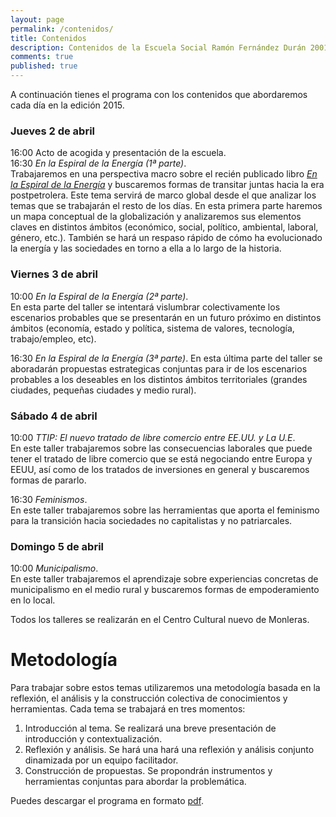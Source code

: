 ```yaml
---
layout: page
permalink: /contenidos/
title: Contenidos
description: Contenidos de la Escuela Social Ramón Fernández Durán 20015
comments: true
published: true
---
```


A continuación tienes el programa con los contenidos que abordaremos cada día en la edición 2015.

### Jueves 2 de abril
16:00 Acto de acogida y presentación de la escuela.  
16:30 _En la Espiral de la Energía (1ª parte)_.  
Trabajaremos en una perspectiva macro sobre el recién publicado libro [*En la Espiral de la Energía*](http://www.ecologistasenaccion.org/tienda/editorial-libros-en-accion/1400-libro-en-la-espiral-de-la-energia.html) y buscaremos formas de transitar juntas hacia la era postpetrolera. Este tema servirá de marco global desde el que analizar los temas que se trabajarán el resto de los días. En esta primera parte haremos un mapa conceptual de la globalización y analizaremos sus elementos claves en distintos ámbitos (económico, social, político, ambiental, laboral, género, etc.). También se hará un respaso rápido de cómo ha evolucionado la energía y las sociedades en torno a ella a lo largo de la historia. 


### Viernes 3 de abril
10:00 _En la Espiral de la Energía (2ª parte)_.  
En esta parte del taller se intentará vislumbrar colectivamente los escenarios probables que se presentarán en un futuro próximo en distintos ámbitos (economía, estado y política, sistema de valores, tecnología, trabajo/empleo, etc). 

16:30 _En la Espiral de la Energía (3ª parte)_.
En esta última parte del taller se aboradarán propuestas estrategicas conjuntas para ir de los escenarios probables a los deseables en los distintos ámbitos territoriales (grandes ciudades, pequeñas ciudades y medio rural). 


### Sábado 4 de abril
10:00  _TTIP: El nuevo tratado de libre comercio entre EE.UU. y La U.E_.  
En este taller trabajaremos sobre las consecuencias laborales que puede tener el tratado de libre comercio que se está negociando entre Europa y EEUU, así como de los tratados de inversiones en general y buscaremos formas de pararlo.  

16:30 _Feminismos_.  
En este taller trabajaremos sobre las herramientas que aporta el feminismo para la transición hacia sociedades no capitalistas y no patriarcales.  


### Domingo 5 de abril
10:00 _Municipalismo_.  
En este taller trabajaremos el aprendizaje sobre experiencias concretas de municipalismo en el medio rural y buscaremos formas de empoderamiento en lo local.  

Todos los talleres se realizarán en el Centro Cultural nuevo de Monleras. 

# Metodología
Para trabajar sobre estos temas utilizaremos una metodología basada en la reflexión, el análisis y la construcción colectiva de conocimientos y herramientas. 
Cada tema se trabajará en tres momentos:

1. Introducción al tema. Se realizará una breve presentación de introducción y contextualización. 
2. Reflexión y análisis. Se hará una hará una reflexión y análisis conjunto dinamizada por un equipo facilitador. 
3. Construcción de propuestas. Se propondrán instrumentos y herramientas conjuntas para abordar la problemática.

Puedes descargar el programa en formato [pdf](/docs/programa_escuela_ramon_fdez.pdf).